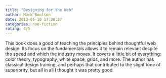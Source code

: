 ```yaml
---
title: "Designing for the Web"
author: Mark Boulton
date: 2013-05-10 17:28:27
categories: non-fiction
rating: 4/5
---
```


This book does a good of teaching the principles behind thoughtful web design. Its focus on the fundamentals allows it to remain relevant despite the speed and which the industry moves. It covers a little bit of everything: color theory, typography, white space, grids, and more. The author has classical design training, and perhaps that contributed to the slight tone of superiority, but all in all I thought it was pretty good.
